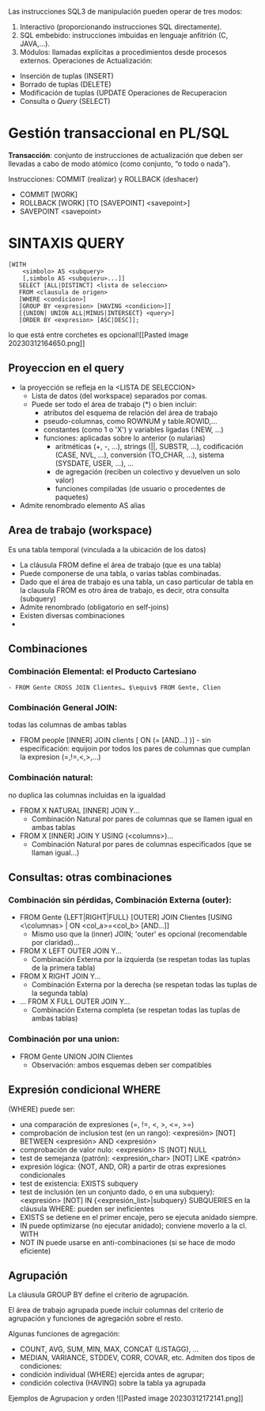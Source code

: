 Las instrucciones SQL3 de manipulación pueden operar de tres modos: 
1. Interactivo (proporcionando instrucciones SQL directamente). 
2. SQL embebido: instrucciones imbuidas en lenguaje anfitrión (C, JAVA,…).
3. Módulos: llamadas explícitas a procedimientos desde procesos externos.
Operaciones de Actualización:
- Inserción de tuplas (INSERT) 
- Borrado de tuplas (DELETE) 
- Modificación de tuplas (UPDATE
Operaciones de Recuperacion
- Consulta o _Query_ (SELECT)

# Gestión transaccional en PL/SQL
**Transacción**: conjunto de instrucciones de actualización que deben ser llevadas a cabo de modo atómico (como conjunto, “o todo o nada”).

Instrucciones: COMMIT (realizar) y ROLLBACK (deshacer)
 - COMMIT \[WORK]
 - ROLLBACK \[WORK] \[TO \[SAVEPOINT] \<savepoint>] 
 - SAVEPOINT \<savepoint>

# SINTAXIS QUERY
 ```
 [WITH
	 <simbolo> AS <subquery>
	 [,simbolo AS <subquieru>...]]
	SELECT [ALL|DISTINCT] <lista de seleccion>
	FROM <clausula de origen>
	[WHERE <condicion>]
	[GROUP BY <expresion> [HAVING <condicion>]]
	[{UNION| UNION ALL|MINUS|INTERSECT} <query>]
	[ORDER BY <expresion> [ASC|DESC]];
```
lo que está entre corchetes es opcional![[Pasted image 20230312164650.png]]

## Proyeccion en el query
-  la proyección se refleja en la \<LISTA DE SELECCION>
	- Lista de datos (del workspace) separados por comas.
	- Puede ser todo el área de trabajo (\*) o bien incluir:
		- atributos del esquema de relación del área de trabajo 
		- pseudo-columnas, como ROWNUM y table.ROWID,... 
		-  constantes (como 1 o 'X') y variables ligadas (:NEW, …) 
		- funciones: aplicadas sobre lo anterior (o nularias)
			- aritméticas (+, -, …), strings (||, SUBSTR, …), codificación (CASE, NVL, …), conversión (TO_CHAR, …), sistema (SYSDATE, USER, …), … 
			- de agregación (reciben un colectivo y devuelven un solo valor) 
			- funciones compiladas (de usuario o procedentes de paquetes)
- Admite renombrado elemento AS alias

## Area de trabajo (workspace)
Es una tabla temporal (vinculada a la ubicación de los datos)
- La cláusula FROM define el área de trabajo (que es una tabla)
- Puede componerse de una tabla, o varias tablas combinadas.
- Dado que el área de trabajo es una tabla, un caso particular de tabla en la clausula FROM es otro área de trabajo, es decir, otra consulta (subquery)
- Admite renombrado (obligatorio en self-joins)
- Existen diversas combinaciones
- 
## Combinaciones
### Combinación Elemental: el Producto Cartesiano
	- FROM Gente CROSS JOIN Clientes… $\equiv$ FROM Gente, Clien
### Combinación General JOIN:
todas las columnas de ambas tablas
- FROM people \[INNER] JOIN clients \[ ON (= \[AND...] )] - sin especificación: equijoin por todos los pares de columnas que cumplan la expresion (=,!=,<,>,...)
### Combinación natural: 
no duplica las columnas incluidas en la igualdad
- FROM X NATURAL \[INNER] JOIN Y...
	- Combinación Natural por pares de columnas que se llamen igual en ambas tablas
- FROM X \[INNER] JOIN Y USING (\<columns>)...
	- Combinación Natural por pares de columnas especificados (que se llaman igual…)
		
## Consultas: otras combinaciones

### Combinación sin pérdidas, Combinación Externa (outer):
- FROM Gente {LEFT|RIGHT|FULL} \[OUTER] JOIN Clientes  \[USING <\columnas> | ON \<col_a>=\<col_b> \[AND...]]
	- Mismo uso que la (inner) JOIN; 'outer' es opcional (recomendable por claridad)... 
- FROM X LEFT OUTER JOIN Y... 
	- Combinación Externa por la izquierda (se respetan todas las tuplas de la primera tabla) 
- FROM X RIGHT JOIN Y... 
	- Combinación Externa por la derecha (se respetan todas las tuplas de la segunda tabla) 
- ... FROM X FULL OUTER JOIN Y... 
	- Combinación Externa completa (se respetan todas las tuplas de ambas tablas)

### Combinación por una union:
- FROM Gente UNION JOIN Clientes
	- Observación: ambos esquemas deben ser compatibles

## Expresión condicional WHERE
(WHERE) puede ser:
- una comparación de expresiones (=, !=, <, >, <=, >=)
- comprobación de inclusion test (en un rango): <expresión> \[NOT] BETWEEN <expresión> AND <expresión>
- comprobación de valor nulo: <expresión> IS \[NOT] NULL
- test de semejanza (patrón): <expresión_char> \[NOT] LIKE <patrón>
- expresión lógica: {NOT, AND, OR} a partir de otras expresiones condicionales
- test de existencia: EXISTS subquery
- test de inclusión (en un conjunto dado, o en una subquery): <expresión> \[NOT] IN {<expresión_list>|subquery}
SUBQUERIES en la cláusula WHERE: pueden ser ineficientes
- EXISTS se detiene en el primer encaje, pero se ejecuta anidado siempre. 
- IN puede optimizarse (no ejecutar anidado); conviene moverlo a la cl. WITH 
- NOT IN puede usarse en anti-combinaciones (si se hace de modo eficiente)

## Agrupación
La cláusula GROUP BY define el criterio de agrupación.

El área de trabajo agrupada puede incluir columnas del criterio de agrupación y funciones de agregación sobre el resto.

Algunas funciones de agregación: 
- COUNT, AVG, SUM, MIN, MAX, CONCAT (LISTAGG), ... 
- MEDIAN, VARIANCE, STDDEV, CORR, COVAR, etc.
Admiten dos tipos de condiciones: 
- condición individual (WHERE) ejercida antes de agrupar; 
- condición colectiva (HAVING) sobre la tabla ya agrupada

Ejemplos de Agrupacion y orden
![[Pasted image 20230312172141.png]]